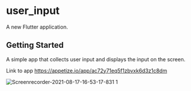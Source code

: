 
# user_input

A new Flutter application.

## Getting Started

A simple app that collects user input and displays the input on the screen.

Link to app
https://appetize.io/app/ac72y71eq5f1zbvxk6d3z1c8dm

![Screenrecorder-2021-08-17-16-53-17-831 1](https://user-images.githubusercontent.com/51487896/129762718-70275bd7-e8cf-43fc-9ec6-a9ca5a75d5c9.gif)
